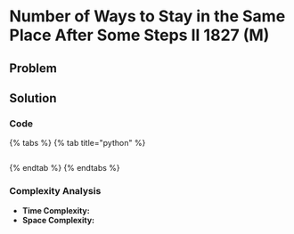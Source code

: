 # Number of Ways to Stay in the Same Place After Some Steps II 1827 \(M\)

## Problem

## Solution 

### Code

{% tabs %}
{% tab title="python" %}
```python

```
{% endtab %}
{% endtabs %}

### Complexity Analysis

* **Time Complexity:**
* **Space Complexity:**

